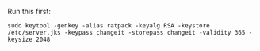 Run this first:

```
sudo keytool -genkey -alias ratpack -keyalg RSA -keystore /etc/server.jks -keypass changeit -storepass changeit -validity 365 -keysize 2048
```
